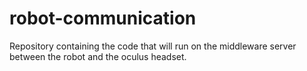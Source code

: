 # robot-communication
Repository containing the code that will run on the middleware server between the robot and the oculus headset.

